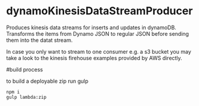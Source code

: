 # dynamoKinesisDataStreamProducer

Produces kinesis data streams for inserts and updates in dynamoDB.
Transforms the items from Dynamo JSON to regular JSON before sending them into the datat stream.

In case you only want to stream to one consumer e.g. a s3 bucket you may take a look to the kinesis firehouse examples provided by AWS directly.

#build process

to build a deployable zip run gulp 
```
npm i
gulp lambda:zip 
```

